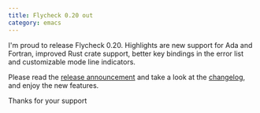 ```yaml
---
title: Flycheck 0.20 out
category: emacs
---
```


I'm proud to release Flycheck 0.20.  Highlights are new support for Ada and
Fortran, improved Rust crate support, better key bindings in the error list and
customizable mode line indicators.

Please read the [release announcement][] and take a look at the [changelog][],
and enjoy the new features.

<!--more-->

Thanks for your support

[release announcement]: http://www.flycheck.org/2014/10/26/flycheck-0.21.html
[changelog]: http://www.flycheck.org/changes.html#aug-12-2014
